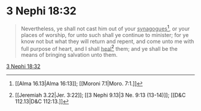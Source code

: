 # 3 Nephi 18:32

> Nevertheless, ye shall not cast him out of your <u>synagogues</u>[^a], or your places of worship, for unto such shall ye continue to minister; for ye know not but what they will return and repent, and come unto me with full purpose of heart, and I shall <u>heal</u>[^b] them; and ye shall be the means of bringing salvation unto them.

[3 Nephi 18:32](https://www.churchofjesuschrist.org/study/scriptures/bofm/3-ne/18?lang=eng&id=p32#p32)


[^a]: [[Alma 16.13|Alma 16:13]]; [[Moroni 7.1|Moro. 7:1.]]
[^b]: [[Jeremiah 3.22|Jer. 3:22]]; [[3 Nephi 9.13|3 Ne. 9:13 (13-14)]]; [[D&C 112.13|D&C 112:13.]]
